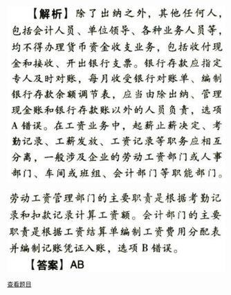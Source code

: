 ![](7fb2e1995c24883bde75242bf8cfd839.png)

![](a1d35e46ffcb71f60f9ba738401384d2.png)

[查看题目](../风险与风险管理.本章真题.md#45-题目)


